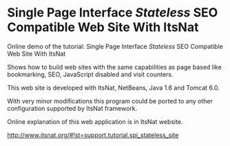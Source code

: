 # Single Page Interface *Stateless* SEO Compatible Web Site With ItsNat

Online demo of the tutorial: Single Page Interface *Stateless* SEO Compatible Web Site With ItsNat

Shows how to build web sites with the same capabilities as page based
like bookmarking, SEO, JavaScript disabled and visit counters.

This web site is developed with ItsNat, NetBeans, Java 1.6 and Tomcat 6.0.

With very minor modifications this program could be ported to any other configuration
supported by ItsNat framework.

Online explanation of this web application is in ItsNat website.

http://www.itsnat.org/#!st=support.tutorial.spi_stateless_site


